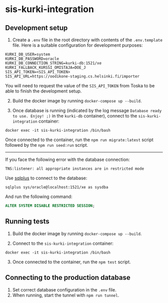 # sis-kurki-integration

## Development setup

1. Create a `.env` file in the root directory with contents of the `.env.template` file. Here is a suitable configuration for development purposes: 

```
KURKI_DB_USER=system
KURKI_DB_PASSWORD=oracle
KURKI_DB_CONNECTION_STRING=kurki-db:1521/xe
KURKI_FALLBACK_KURSSI_OMISTAJA=DOE_J
SIS_API_TOKEN=<SIS_API_TOKEN>
SIS_API_URL=https://oodikone-staging.cs.helsinki.fi/importer
```

You will need to request the value of the `SIS_API_TOKEN` from Toska to be able to finish the development setup.

2. Build the docker image by running `docker-compose up --build`.

3. Once database is running (indicated by the log message `Database ready to use. Enjoy! ;)` in the `kurki-db` container), connect to the `sis-kurki-integration` container:

```
docker exec -it sis-kurki-integration /bin/bash
```

Once connected to the container, run the `npm run migrate:latest` script followed by the `npm run seed:run` script.

---

If you face the following error with the database connection:

```
TNS:listener: all appropriate instances are in restricted mode
```

Use [sqlplus](https://zwbetz.com/install-sqlplus-on-a-mac/) to connect to the database:

```
sqlplus sys/oracle@localhost:1521/xe as sysdba
```

And run the following command:

```sql
ALTER SYSTEM DISABLE RESTRICTED SESSION;
```

## Running tests

1. Build the docker image by running `docker-compose up --build`.

2. Connect to the `sis-kurki-integration` container:

```
docker exec -it sis-kurki-integration /bin/bash
```

3. Once connected to the container, run the `npm test` script.

## Connecting to the production database

1. Set correct database configuration in the `.env` file.
2. When running, start the tunnel with `npm run tunnel`.
